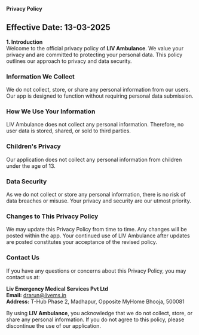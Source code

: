 **Privacy Policy**

## Effective Date: 13-03-2025

**1. Introduction**  
Welcome to the official privacy policy of **LIV Ambulance**. We value your privacy and are committed to protecting your personal data. This policy outlines our approach to privacy and data security.

### **Information We Collect**
We do not collect, store, or share any personal information from our users. Our app is designed to function without requiring personal data submission.

### **How We Use Your Information**
LIV Ambulance does not collect any personal information. Therefore, no user data is stored, shared, or sold to third parties.

### **Children's Privacy**
Our application does not collect any personal information from children under the age of 13. 

### **Data Security**
As we do not collect or store any personal information, there is no risk of data breaches or misuse. Your privacy and security are our utmost priority.

### **Changes to This Privacy Policy**
We may update this Privacy Policy from time to time. Any changes will be posted within the app. Your continued use of LIV Ambulance after updates are posted constitutes your acceptance of the revised policy.

### **Contact Us**
If you have any questions or concerns about this Privacy Policy, you may contact us at:

**Liv Emergency Medical Services Pvt Ltd**  
**Email:** drarun@livems.in  
**Address:** T-Hub Phase 2, Madhapur, Opposite MyHome Bhooja, 500081

By using **LIV Ambulance**, you acknowledge that we do not collect, store, or share any personal information. If you do not agree to this policy, please discontinue the use of our application.

